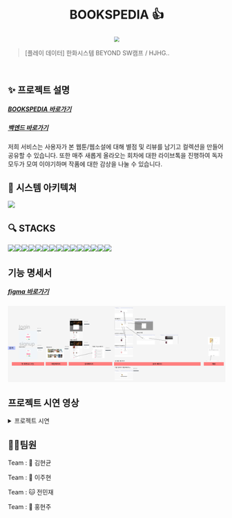 <h1 align="center"> BOOKSPEDIA 👍</h1>

<div align="center">
  <img src="https://github.com/beyond-sw-camp/be02-2nd-hjhgteam-book/assets/96675421/c31829c1-8b9c-48e2-892e-f4dd7b92a6a1"  style="zoom:76%;" align="center"/>
</div>

> [플레이 데이터] 한화시스템 BEYOND SW캠프 / HJHG..

<br>

## ✨ 프로젝트 설명

<h5><a href="http://www.bookspedia.kro.kr">BOOKSPEDIA 바로가기</a></h5>
<h5><a href="https://github.com/beyond-sw-camp/be02-2nd-hjhgteam-book">백엔드 바로가기</a></h5>

저희 서비스는 사용자가 본 웹툰/웹소설에 대해 별점 및 리뷰를 남기고 컬렉션을 만들어 공유할 수 있습니다.
또한 매주 새롭게 올라오는 회차에 대한 라이브톡을 진행하여 독자 모두가 모여 이야기하며 작품에 대한 감상을 나눌 수 있습니다.

## 📌 시스템 아키텍쳐

<img src = "https://github.com/beyond-sw-camp/be02-3rd-hjhgteam-book/assets/96675421/5154024b-0311-4e33-97fc-153409d0b84b">

## 🔍 STACKS

<img src="https://img.shields.io/badge/html5-E34F26?style=for-the-badge&logo=html5&logoColor=white"><img src="https://img.shields.io/badge/css-1572B6?style=for-the-badge&logo=css3&logoColor=white"><img src="https://img.shields.io/badge/javascript-F7DF1E?style=for-the-badge&logo=javascript&logoColor=black"><img src="https://img.shields.io/badge/vue.js-4FC08D?style=for-the-badge&logo=vue.js&logoColor=white"><img src="https://img.shields.io/badge/bootstrap-7952B3?style=for-the-badge&logo=bootstrap&logoColor=white"><img src="https://img.shields.io/badge/fontawesome-339AF0?style=for-the-badge&logo=fontawesome&logoColor=white"><img src="https://img.shields.io/badge/github-181717?style=for-the-badge&logo=github&logoColor=white"><img src="https://img.shields.io/badge/git-F05032?style=for-the-badge&logo=git&logoColor=white"><img src="https://img.shields.io/badge/Ununtu-E334f1?style=for-the-badge&logo=Ubuntu&logoColor=white"><img src="https://img.shields.io/badge/nginx-e8f717?style=for-the-badge&logo=nginx&logoColor=white"><img src="https://img.shields.io/badge/Pinia-7952B3?style=for-the-badge&logo=Pinia&logoColor=white"><img src="https://img.shields.io/badge/MySQL-4f2F26?style=for-the-badge&logo=MySQL&logoColor=white"><img src="https://img.shields.io/badge/Amazon S3-E34F26?style=for-the-badge&logo=Amazon S3&logoColor=white"><img src="https://img.shields.io/badge/Amazon%20EC2-E1120?style=for-the-badge&logo=Amazon%20EC2&logoColor=white"><img src="https://img.shields.io/badge/vue%20router-15ffB6?style=for-the-badge&logo=&logoColor=white">

## 기능 명세서

<h5><a href="https://www.figma.com/file/1dumt0bPpq0bd4EnRjJQ38/BOOKSPEDIA-%EA%B8%B0%EB%8A%A5-%EC%A0%95%EC%9D%98%EC%84%9C-%26-%ED%99%94%EB%A9%B4-%EC%84%A4%EA%B3%84%EC%84%9C?type=design&node-id=0-1&mode=design&t=b7Xl4VmXvo3g0DxN-0">figma 바로가기</a></h5>


<img src="./src/assets/figmaREADME.PNG
">

## 프로젝트 시연 영상


<details>
  <summary> 프로젝트 시연</summary>

  <details>
    <summary> 회원가입 </summary>

### 회원가입

<img src = "./src/assets/gif/signup.gif" width="600" height="400">

  </details>



  <details>
    <summary> 로그인 & 로그아웃 </summary>

### 로그인 & 로그아웃

<img src = "./src/assets/gif/login_logout.gif" width="600" height="400">

  </details>
  <details>
    <summary> 마이페이지 </summary>

### 마이페이지
  <img src ="./src/assets/gif/마이페이지.jpg" width="600" height="400">

  </details>
  <details>
    <summary> 마이페이지 수정 </summary>

### 마이페이지 수정

  
  <img src ="./src/assets/gif/마이페이지 수정.jpg" width="600" height="400">
  <img src ="./src/assets/gif/마이페이지 수정2.jpg" width="600" height="400">

  </details>


  <details>
    <summary> 팔로우 & 팔로잉 </summary>

### 팔로우 & 팔로잉
  <img src ="./src/assets/gif/팔로우.jpg" width="600" height="400">
  <img src ="./src/assets/gif/팔로잉.jpg" width="600" height="400">

  </details>

  <details>
    <summary> 컬렉션 </summary>

### 컬렉션
  <img src ="./src/assets/gif/내컬렉션디테일.jpg" width="600" height="400">
  <img src ="./src/assets/gif/내컬렉션목록.jpg" width="600" height="400">

  </details>
  
  <details>
    <summary> 코멘트 </summary>

### 코멘트
  <img src ="./src/assets/gif/코멘트.gif" width="600" height="400">

  </details>

  <details>
    <summary> 메인화면 </summary>

### 메인화면
  <img src ="./src/assets/gif/main.gif" width="600" height="400">
  
  메인화면에서는 웹툰, 웹소설을 전부 확인 가능하며 헤더의 웹툰, 웹소설을 클릭해 원하는 종류의 작품만 모아서 볼 수 있다.
  </details>


  <details>
    <summary> 작품 코멘트 생성</summary>

### 작품 코멘트 생성
  <img src ="./src/assets/gif/commentcreate.gif" width="600" height="400">

  </details>

  <details>
    <summary> 작품 코멘트 더보기 </summary>

### 작품 코멘트 더보기
  <img src ="./src/assets/gif/commentmore.gif" width="600" height="400">

  </details>

  <details>
    <summary> 작품 코멘트 삭제 </summary>

### 작품 코멘트 삭제
  <img src ="./src/assets/gif/commentdelete.gif" width="600" height="400">

  </details>

  <details>
    <summary> 채팅 </summary>

### 채팅
  <img src ="./src/assets/gif/chat.gif" width="600" height="400">   

  다른 사용자와 채팅을 할 수 있으며 새로 채팅방에 접속하면 이전 채팅 기록을 확인할 수 있다.
  </details>
</details>

## 🤼‍♂️팀원

Team : 🐯 김현균

Team : 🐺 이주현

Team : 🐱 전민재

Team : 🦁 홍현주

##
